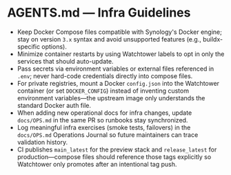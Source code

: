 # AGENTS.md — Infra Guidelines

- Keep Docker Compose files compatible with Synology's Docker engine; stay on version `3.x` syntax and avoid unsupported features (e.g., buildx-specific options).
- Minimize container restarts by using Watchtower labels to opt in only the services that should auto-update.
- Pass secrets via environment variables or external files referenced in `.env`; never hard-code credentials directly into compose files.
- For private registries, mount a Docker `config.json` into the Watchtower container (or set `DOCKER_CONFIG`) instead of inventing custom environment variables—the upstream image only understands the standard Docker auth file.
- When adding new operational docs for infra changes, update `docs/OPS.md` in the same PR so runbooks stay synchronized.
- Log meaningful infra exercises (smoke tests, failovers) in the `docs/OPS.md` Operations Journal so future maintainers can trace validation history.
- CI publishes `main_latest` for the preview stack and `release_latest` for production—compose files should reference those tags explicitly so Watchtower only promotes after an intentional tag push.
